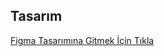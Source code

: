 ## Tasarım

[Figma Tasarımına Gitmek İçin Tıkla](https://www.figma.com/proto/T8xvWAeQszsuBwheO04auV/efe?node-id=1-2&t=TN2YxoCZ1E4J6PF4-0&scaling=min-zoom&content-scaling=fixed&page-id=0%3A1&starting-point-node-id=1%3A2)
